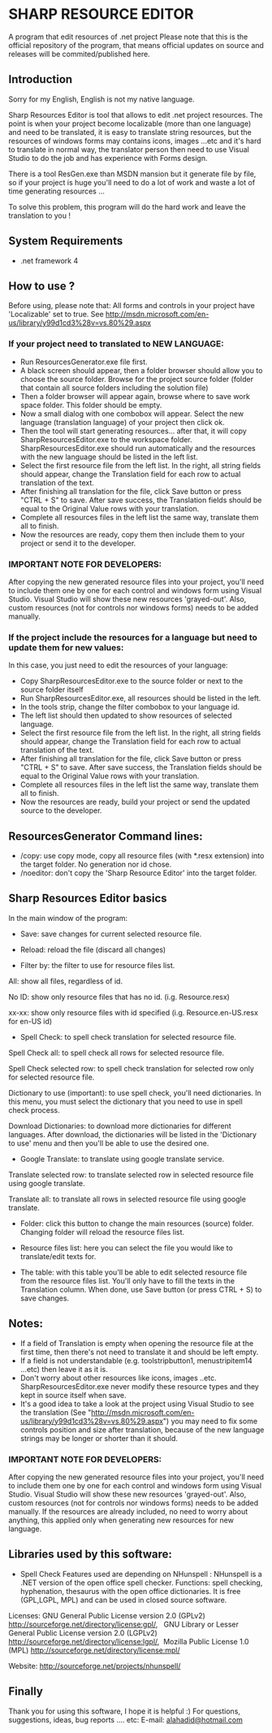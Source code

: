 # SHARP RESOURCE EDITOR
A program that edit resources of .net project
Please note that this is the official repository of the program, that means official updates on source and releases will be commited/published here.

## Introduction
Sorry for my English, English is not my native language.

Sharp Resources Editor is tool that allows to edit .net project resources. The point is when your
project become localizable (more than one language) and need to be translated, it is easy to translate string resources, but the resources of windows forms may contains icons, images ...etc and it's hard to translate in normal way, the translator person then need to use Visual Studio to do the job and has experience with Forms design.

There is a tool ResGen.exe than MSDN mansion but it generate file by file, so if your project is huge you'll need to do a lot of work and waste a lot of time generating resources ...

To solve this problem, this program will do the hard work and leave the translation to you !

## System Requirements
- .net framework 4

## How to use ?
Before using, please note that: All forms and controls in your project have 'Localizable' set to true. 
See http://msdn.microsoft.com/en-us/library/y99d1cd3%28v=vs.80%29.aspx

### If your project need to translated to NEW LANGUAGE:

- Run ResourcesGenerator.exe file first.
- A black screen should appear, then a folder browser should allow you to choose the source folder.
Browse for the project source folder (folder that contain all source folders including the solution file)
- Then a folder browser will appear again, browse where to save work space folder. This folder should be empty.
- Now a small dialog with one combobox will appear. Select the new language (translation language) of your project then click ok.
- Then the tool will start generating resources... after that, it will copy SharpResourcesEditor.exe to the workspace folder. SharpResourcesEditor.exe should run automatically and the resources with the new language should be listed in the left list.
- Select the first resource file from the left list. In the right, all string fields should appear, change the Translation field for each row to actual translation of the text.
- After finishing all translation for the file, click Save button or press "CTRL + S" to save.
After save success, the Translation fields should be equal to the Original Value rows with your translation.
- Complete all resources files in the left list the same way, translate them all to finish.
- Now the resources are ready, copy them then include them to your project or send it to the developer.

### IMPORTANT NOTE FOR DEVELOPERS: 
After copying the new generated resource files into your project, you'll need to include them one by one for each control and windows form using Visual Studio. Visual Studio will show these new resources 'grayed-out'.
Also, custom resources (not for controls nor windows forms) needs to be added manually. 

### If the project include the resources for a language but need to update them for new values:
In this case, you just need to edit the resources of your language:
- Copy SharpResourcesEditor.exe to the source folder or next to the source folder itself
- Run SharpResourcesEditor.exe, all resources should be listed in the left.
- In the tools strip, change the filter combobox to your language id.
- The left list should then updated to show resources of selected language.
- Select the first resource file from the left list. In the right, all string fields should appear, change the Translation field for each row to actual translation of the text.
- After finishing all translation for the file, click Save button or press "CTRL + S" to save.
After save success, the Translation fields should be equal to the Original Value rows with your translation.
- Complete all resources files in the left list the same way, translate them all to finish.
- Now the resources are ready, build your project or send the updated source to the developer.

## ResourcesGenerator Command lines:
- /copy: use copy mode, copy all resource files (with *.resx extension) into the target folder. No generation nor id chose.
- /noeditor: don't copy the 'Sharp Resource Editor' into the target folder.

## Sharp Resources Editor basics
In the main window of the program:

- Save: save changes for current selected resource file.
- Reload: reload the file (discard all changes)

- Filter by: the filter to use for resource files list.

All: show all files, regardless of id.

No ID: show only resource files that has no id. (i.g. Resource.resx)

xx-xx: show only resource files with id specified (i.g. Resource.en-US.resx for en-US id)

- Spell Check: to spell check translation for selected resource file.

Spell Check all: to spell check all rows for selected resource file.

Spell Check selected row: to spell check translation for selected row only for selected resource file.

Dictionary to use (important): to use spell check, you'll need dictionaries. In this menu, you must select the dictionary that you need to use in spell check process.

Download Dictionaries: to download more dictionaries for different languages. After download, the dictionaries will be listed in the 'Dictionary to use' menu and then you'll be able to use the desired one.


- Google Translate: to translate using google translate service.

Translate selected row: to translate selected row in selected resource file using google translate.

Translate all: to translate all rows in selected resource file using google translate.

- Folder: click this button to change the main resources (source) folder. Changing folder will reload the resource files list.

- Resource files list: here you can select the file you would like to translate/edit texts for.

- The table: with this table you'll be able to edit selected resource file from the resource files list. 
You'll only have to fill the texts in the Translation column. 
When done, use Save button (or press CTRL + S) to save changes.

## Notes:

- If a field of Translation is empty when opening the resource file at the first time, then there's not need to translate it and should be left empty.
- If a field is not understandable (e.g. toolstripbutton1, menustripitem14 ...etc) then leave it as it is.
- Don't worry about other resources like icons, images ..etc. SharpResourcesEditor.exe never modify these resource types and they kept in source itself when save.
- It's a good idea to take a look at the project using Visual Studio to see the translation (See "http://msdn.microsoft.com/en-us/library/y99d1cd3%28v=vs.80%29.aspx") you may need to fix some controls position and size after translation, because of the new language strings may be longer or shorter than it should.
  
### IMPORTANT NOTE FOR DEVELOPERS: 
After copying the new generated resource files into your project, you'll need to include them one by one for each control and windows form using Visual Studio. Visual Studio will show these new resources 'grayed-out'.
Also, custom resources (not for controls nor windows forms) needs to be added manually. If the resources are already included, no need to worry about anything, this applied only when generating new resources for new language.

## Libraries used by this software:
- Spell Check Features used are depending on NHunspell :
NHunspell is a .NET version of the open office spell checker. Functions: spell checking, hyphenation, thesaurus with the open office dictionaries. 
It is free (GPL,LGPL, MPL) and can be used in closed source software.

Licenses:
GNU General Public License version 2.0 (GPLv2) <http://sourceforge.net/directory/license:gpl/>,  
GNU Library or Lesser General Public License version 2.0 (LGPLv2) <http://sourceforge.net/directory/license:lgpl/>, 
Mozilla Public License 1.0 (MPL) <http://sourceforge.net/directory/license:mpl/>

Website:
http://sourceforge.net/projects/nhunspell/

## Finally
Thank you for using this software, I hope it is helpful :)
For questions, suggestions, ideas, bug reports .... etc: 
E-mail: alahadid@hotmail.com
